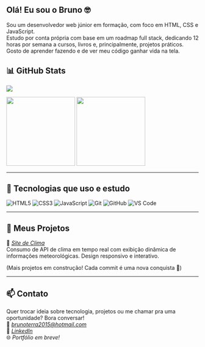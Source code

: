 ## Olá! Eu sou o Bruno 🤓

Sou um desenvolvedor web júnior em formação, com foco em HTML, CSS e JavaScript.<br> Estudo por conta própria com base em um roadmap full stack, dedicando 12 horas por semana a cursos, livros e, principalmente, projetos práticos. Gosto de aprender fazendo e de ver meu código ganhar vida na tela.

## 📊 GitHub Stats 

<p align="left">
  <img src="https://streak-stats.demolab.com?user=bruno-terra19&theme=tokyonight&hide_border=true&date_format=M%20j%5B%2C%20Y%5D" />
</p>

<p align="left">
  <img height="180em" src="https://github-readme-stats.vercel.app/api?username=bruno-terra19&show_icons=true&theme=tokyonight&hide_border=true" />
  <img height="180em" src="https://github-readme-stats.vercel.app/api/top-langs/?username=bruno-terra19&layout=compact&theme=tokyonight&hide_border=true" />
</p>

---

## 🧰 Tecnologias que uso e estudo

![HTML5](https://img.shields.io/badge/HTML5-E34F26?style=for-the-badge&logo=html5&logoColor=white)
![CSS3](https://img.shields.io/badge/CSS3-1572B6?style=for-the-badge&logo=css3&logoColor=white)
![JavaScript](https://img.shields.io/badge/JavaScript-F7DF1E?style=for-the-badge&logo=javascript&logoColor=black)
![Git](https://img.shields.io/badge/Git-F05032?style=for-the-badge&logo=git&logoColor=white)
![GitHub](https://img.shields.io/badge/GitHub-000?style=for-the-badge&logo=github&logoColor=white)
![VS Code](https://img.shields.io/badge/VS%20Code-007ACC?style=for-the-badge&logo=visual-studio-code&logoColor=white)

---

## 🚀 Meus Projetos

🔹 *[Site de Clima](file:///C:/Users/PC/Desktop/Bruno/Programação/Projeto%20Clima/projetoclima.html)*  
Consumo de API de clima em tempo real com exibição dinâmica de informações meteorológicas. Design responsivo e interativo.

(Mais projetos em construção! Cada commit é uma nova conquista 💪)

---

## 📫 Contato  

Quer trocar ideia sobre tecnologia, projetos ou me chamar pra uma oportunidade? Bora conversar!  
📧 *brunoterra2015@hotmail.com*  
🔗 *[LinkedIn](https://www.linkedin.com/in/bruno-terra-da-silva-683640366/)*  
🌐 *Portfólio em breve!*
